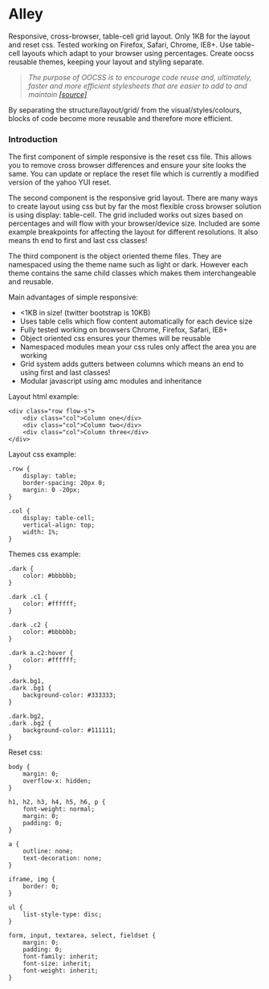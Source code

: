 # Alley

Responsive, cross-browser, table-cell grid layout. Only 1KB for the layout and reset css. Tested working on Firefox, Safari, Chrome, IE8+. Use table-cell layouts which adapt to your browser using percentages. Create oocss reusable themes, keeping your layout and styling separate.

 > *The purpose of OOCSS is to encourage code reuse and, ultimately, faster and more efficient stylesheets that are easier to add to and maintain*
 [*[source]*](http://coding.smashingmagazine.com/2011/12/12/an-introduction-to-object-oriented-css-oocss/)

By separating the structure/layout/grid/ from the visual/styles/colours, blocks of code become more reusable and therefore more efficient.

### Introduction

The first component of simple responsive is the reset css file. This allows you to remove cross browser differences and ensure your site looks the same. You can update or replace the reset file which is currently a modified version of the yahoo YUI reset.

The second component is the responsive grid layout. There are many ways to create layout using css but by far the most flexible cross browser solution is using display: table-cell. The grid included works out sizes based on percentages and will flow with your browser/device size. Included are some example breakpoints for affecting the layout for different resolutions. It also means th end to first and last css classes!

The third component is the object oriented theme files. They are namespaced using the theme name such as light or dark. However each theme contains the same child classes which makes them interchangeable and reusable.

Main advantages of simple responsive:

 * <1KB in size! (twitter bootstrap is 10KB)
 * Uses table cells which flow content automatically for each device size
 * Fully tested working on browsers Chrome, Firefox, Safari, IE8+
 * Object oriented css ensures your themes will be reusable
 * Namespaced modules mean your css rules only affect the area you are working
 * Grid system adds gutters between columns which means an end to using first and last classes!
 * Modular javascript using amc modules and inheritance

Layout html example:

    <div class="row flow-s">
        <div class="col">Column one</div>
        <div class="col">Column two</div>
        <div class="col">Column three</div>
    </div>

Layout css example:
    
    .row {
        display: table;
        border-spacing: 20px 0;
        margin: 0 -20px;
    }
    
    .col {
        display: table-cell;
        vertical-align: top;
        width: 1%;
    }
    

Themes css example:

    .dark {
        color: #bbbbbb;
    }
    
    .dark .c1 {
        color: #ffffff;
    }
    
    .dark .c2 {
        color: #bbbbbb;
    }
    
    .dark a.c2:hover {
        color: #ffffff;
    }
    
    .dark.bg1,
    .dark .bg1 {
        background-color: #333333;
    }
    
    .dark.bg2,
    .dark .bg2 {
        background-color: #111111;
    }
    
Reset css:

    body {
        margin: 0;
        overflow-x: hidden;
    }
    
    h1, h2, h3, h4, h5, h6, p {
        font-weight: normal;
        margin: 0;
        padding: 0;
    }
    
    a {
        outline: none;
        text-decoration: none;
    }
    
    iframe, img {
        border: 0;
    }
    
    ul {
        list-style-type: disc;
    }
    
    form, input, textarea, select, fieldset {
        margin: 0;
        padding: 0;
        font-family: inherit;
        font-size: inherit;
        font-weight: inherit;
    }
